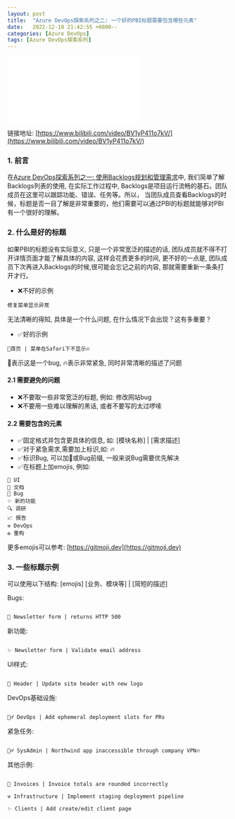 ```yaml
---
layout: post
title:  "Azure DevOps探索系列之二: 一个好的PBI标题需要包含哪些元素"
date:   2022-12-10 21:42:55 +0800--
categories: [Azure DevOps]
tags: [Azure DevOps探索系列]  
---
```


<iframe src="//player.bilibili.com/player.html?aid=311396064&bvid=BV1yP411o7kV&cid=1066573911&page=1" scrolling="no" border="0" frameborder="no" framespacing="0" allowfullscreen="true" class="bilibili"> </iframe>

链接地址: [https://www.bilibili.com/video/BV1yP411o7kV/](https://www.bilibili.com/video/BV1yP411o7kV/)


### 1. 前言

在[Azure DevOps探索系列之一: 使用Backlogs规划和管理需求](/2022/11/10/AzureDevOpsBacklogs/)中, 我们简单了解Backlogs列表的使用, 在实际工作过程中, Backlogs是项目运行流畅的基石。团队成员在这里可以跟踪功能、错误、任务等。所以， 当团队成员查看Backlogs的时候，标题是否一目了解是非常重要的，他们需要可以通过PBI的标题就能够对PBI有一个很好的理解。

### 2. 什么是好的标题

如果PBI的标题没有实际意义, 只是一个非常宽泛的描述的话, 团队成员就不得不打开详情页面才能了解具体的内容, 这样会花费更多的时间, 更不好的一点是, 团队成员下次再进入Backlogs的时候,很可能会忘记之前的内容, 那就需要重新一条条打开才行。

- ❌不好的示例

```text
修复菜单显示异常
```

无法清晰的得知, 具体是一个什么问题, 在什么情况下会出现？这有多重要？


- ✅好的示例

```text
🐛首页 | 菜单在Safari下不显示🔥 
```

🐛表示这是一个bug, 🔥表示非常紧急, 同时非常清晰的描述了问题

#### 2.1 需要避免的问题

- ❌不要取一些非常宽泛的标题, 例如: 修改网站bug
- ❌不要用一些难以理解的黑话, 或者不要写的太过啰嗦

#### 2.2 需要包含的元素

- ✅固定格式并包含更具体的信息, 如: [模块名称] \| [需求描述]
- ✅对于紧急需求,需要加上标识,如: 🔥
- ✅标识Bug, 可以加🐛或Bug前缀, 一般来说Bug需要优先解决
- ✅在标题上加emojis, 例如:
  
```
💄 UI
📃 文档
🐛 Bug
✨ 新的功能
🔍 调研
📈 报告
⚒️ DevOps
♻️ 重构
```
更多emojis可以参考: [https://gitmoji.dev](https://gitmoji.dev)

### 3. 一些标题示例

可以使用以下结构: [emojis] [业务、模块等] \| [简短的描述]

Bugs:

```

🐛 Newsletter form | returns HTTP 500

```

新功能:

```

✨ Newsletter form | Validate email address

```

UI样式:

```

💄 Header | Update site header with new logo

```

DevOps基础设施:

```

👷‍♂️ DevOps | Add ephemeral deployment slots for PRs

```

紧急任务:

```

👷‍♂️ SysAdmin | Northwind app inaccessible through company VPN🔥

```

其他示例:

```

🐛 Invoices | Invoice totals are rounded incorrectly

⚒️ Infrastructure | Implement staging deployment pipeline

✨ Clients | Add create/edit client page 

```
